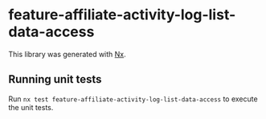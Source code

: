 # feature-affiliate-activity-log-list-data-access

This library was generated with [Nx](https://nx.dev).

## Running unit tests

Run `nx test feature-affiliate-activity-log-list-data-access` to execute the unit tests.
